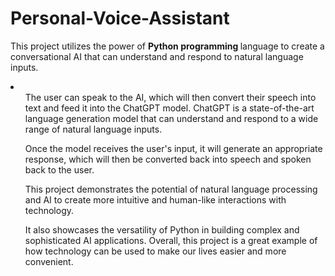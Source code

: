 # Personal-Voice-Assistant
This project utilizes the power of <b>Python programming </b> language to create a conversational AI that can understand and respond to natural language inputs. 

<li>
  <ul>
  The user can speak to the AI, which will then convert their speech into text and feed it into the ChatGPT model. ChatGPT is a state-of-the-art language generation model that can understand and respond to a wide range of natural language inputs.
  </ul>
  <ul>
    Once the model receives the user's input, it will generate an appropriate response, which will then be converted back into speech and spoken back to the user. 
  </ul>
  <ul>
    This project demonstrates the potential of natural language processing and AI to create more intuitive and human-like interactions with technology. 
  </ul>
  <ul>
     It also showcases the versatility of Python in building complex and sophisticated AI applications. Overall, this project is a great example of how technology can be used to make our lives easier and more convenient.
  </ul>
</li>

